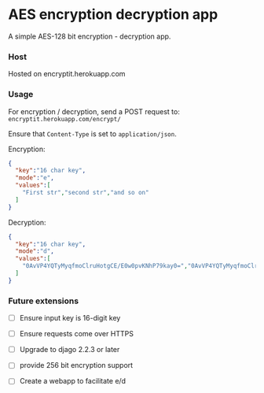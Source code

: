 # AES encryption decryption app

A simple AES-128 bit encryption - decryption app.  

### Host

Hosted on encryptit.herokuapp.com  

### Usage

For encryption / decryption, send a POST request to:  
`encryptit.herokuapp.com/encrypt/`  

Ensure that `Content-Type` is set to `application/json`.  

Encryption:
```json
{
  "key":"16 char key",
  "mode":"e",
  "values":[
    "First str","second str","and so on"
  ]
}
```

Decryption:
```json
{
  "key":"16 char key",
  "mode":"d",
  "values":[
    "0AvVP4YQTyMyqfmoClruHotgCE/E0w0pvKNhP79kay0=","0AvVP4YQTyMyqfmoClruHotgCE/E0w0pvKNhP79kay0="
  ]
}
```

### Future extensions  

- [ ] Ensure input key is 16-digit key 
- [ ] Ensure requests come over HTTPS
- [ ] Upgrade to djago 2.2.3 or later
- [ ] provide 256 bit encryption support

- [ ] Create a webapp to facilitate e/d 